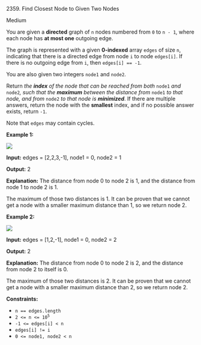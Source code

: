 2359\. Find Closest Node to Given Two Nodes

Medium

You are given a **directed** graph of `n` nodes numbered from `0` to `n - 1`, where each node has **at most one** outgoing edge.

The graph is represented with a given **0-indexed** array `edges` of size `n`, indicating that there is a directed edge from node `i` to node `edges[i]`. If there is no outgoing edge from `i`, then `edges[i] == -1`.

You are also given two integers `node1` and `node2`.

Return _the **index** of the node that can be reached from both_ `node1` _and_ `node2`_, such that the **maximum** between the distance from_ `node1` _to that node, and from_ `node2` _to that node is **minimized**_. If there are multiple answers, return the node with the **smallest** index, and if no possible answer exists, return `-1`.

Note that `edges` may contain cycles.

**Example 1:**

![](https://assets.leetcode.com/uploads/2022/06/07/graph4drawio-2.png)

**Input:** edges = [2,2,3,-1], node1 = 0, node2 = 1

**Output:** 2

**Explanation:** The distance from node 0 to node 2 is 1, and the distance from node 1 to node 2 is 1.

The maximum of those two distances is 1. It can be proven that we cannot get a node with a smaller maximum distance than 1, so we return node 2.

**Example 2:**

![](https://assets.leetcode.com/uploads/2022/06/07/graph4drawio-4.png)

**Input:** edges = [1,2,-1], node1 = 0, node2 = 2

**Output:** 2

**Explanation:** The distance from node 0 to node 2 is 2, and the distance from node 2 to itself is 0.

The maximum of those two distances is 2. It can be proven that we cannot get a node with a smaller maximum distance than 2, so we return node 2.

**Constraints:**

*   `n == edges.length`
*   <code>2 <= n <= 10<sup>5</sup></code>
*   `-1 <= edges[i] < n`
*   `edges[i] != i`
*   `0 <= node1, node2 < n`